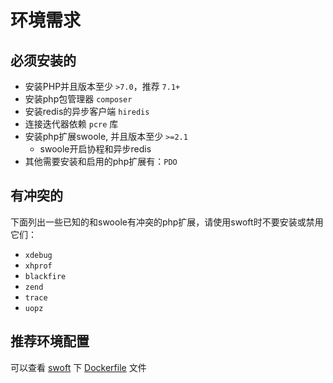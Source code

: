 # 环境需求

## 必须安装的

- 安装PHP并且版本至少 `>7.0`，推荐 `7.1+`
- 安装php包管理器 `composer`
- 安装redis的异步客户端 `hiredis`
- 连接迭代器依赖 `pcre` 库
- 安装php扩展swoole, 并且版本至少 `>=2.1`
	- swoole开启协程和异步redis
- 其他需要安装和启用的php扩展有：`PDO`

## 有冲突的

下面列出一些已知的和swoole有冲突的php扩展，请使用swoft时不要安装或禁用它们：

- `xdebug`
- `xhprof`
- `blackfire`
- `zend`
- `trace`
- `uopz`

## 推荐环境配置

可以查看 [swoft](https://github.com/swoft-cloud/swoft) 下 [Dockerfile](https://github.com/swoft-cloud/swoft/blob/master/Dockerfile) 文件
